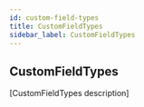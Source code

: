 ```yaml
---
id: custom-field-types
title: CustomFieldTypes
sidebar_label: CustomFieldTypes
---
```

## CustomFieldTypes

[CustomFieldTypes description]
